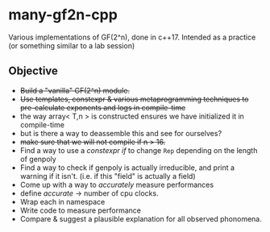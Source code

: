 # many-gf2n-cpp
Various implementations of GF(2^n), done in c++17. Intended as a practice (or something similar to a lab session)

## Objective

* ~~Build a "vanilla" GF(2^n) module.~~
* ~~Use templates, constexpr & various metaprogramming techniques to pre-calculate exponents and logs in compile-time~~
 * the way array< T,n > is constructed ensures we have initialized it in compile-time
 * but is there a way to deassemble this and see for ourselves?
* ~~make sure that we will not compile if n > 16.~~
* Find a way to use a *constexpr if* to change `Rep` depending on the length of genpoly
* Find a way to check if genpoly is actually irreducible, and print a warning if it isn't. (i.e. if this "field" is actually a field)
* Come up with a way to *accurately* measure performances
 * define *accurate* -> number of cpu clocks.
* Wrap each in namespace
* Write code to measure performance
* Compare & suggest a plausible explanation for all observed phonomena.
